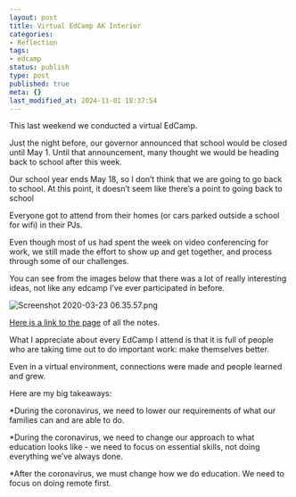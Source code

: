 ```yaml
---
layout: post
title: Virtual EdCamp AK Interior
categories:
- Reflection
tags:
- edcamp
status: publish
type: post
published: true
meta: {}
last_modified_at: 2024-11-01 18:37:54
---
```


This last weekend we conducted a virtual EdCamp.

Just the night before, our governor announced that school would be closed until May 1. Until that announcement, many thought we would be heading back to school after this week.

Our school year ends May 18, so I don’t think that we are going to go back to school. At this point, it doesn’t seem like there’s a point to going back to school

Everyone got to attend from their homes (or cars parked outside a school for wifi) in their PJs.

Even though most of us had spent the week on video conferencing for work, we still made the effort to show up and get together, and process through some of our challenges.

You can see from the images below that there was a lot of really interesting ideas, not like any edcamp I’ve ever participated in before.











































  

    
  
    
![Screenshot 2020-03-23 06.35.57.png](/squarespace_images/content_v1_4fffa949e4b0b4590d67b4e7_1584975942825-RK62E9BN1JBX12SKY6H0_Screenshot+2020-03-23+06.35.57.png_)
  


  



[Here is a link to the page](https://docs.google.com/document/d/1Hz-RY1DOGQ14Y5BJyV6M2PiPgObMQhVwqXiHYFKOFyQ/edit) of all the notes.

What I appreciate about every EdCamp I attend is that it is full of people who are taking time out to do important work: make themselves better.

Even in a virtual environment, connections were made and people learned and grew.

Here are my big takeaways:

*During the coronavirus, we need to lower our requirements of what our families can and are able to do.


*During the coronavirus, we need to change our approach to what education looks like - we need to focus on essential skills, not doing everything we’ve always done.


*After the coronavirus, we must change how we do education. We need to focus on doing remote first.
